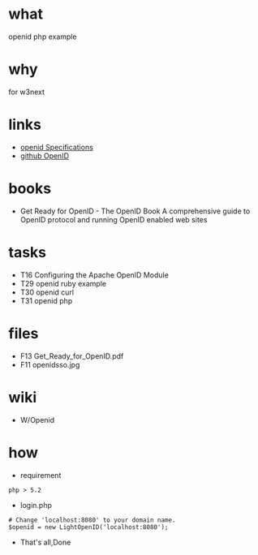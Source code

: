 what
===========

openid php example

why
============

for w3next

links
=============

* [openid  Specifications](http://openid.net/)
* [github OpenID](https://github.com/openid)

books
==============

* Get Ready for OpenID - The OpenID Book A comprehensive guide to OpenID protocol and running OpenID enabled web sites

tasks
============

* T16 Configuring the Apache OpenID Module
* T29 openid ruby example
* T30 openid curl
* T31 openid php

files
========

* F13 Get_Ready_for_OpenID.pdf
* F11 openidsso.jpg

wiki
=======

* W/Openid

how
=========
* requirement
```
php > 5.2
```
* login.php
```
# Change 'localhost:8080' to your domain name.
$openid = new LightOpenID('localhost:8080');
```
* That's all,Done

